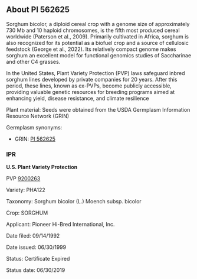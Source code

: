 About PI 562625 
---------------------
Sorghum bicolor, a diploid cereal crop with a genome size of approximately 730 Mb and 10 haploid chromosomes, is the fifth most produced cereal worldwide (Paterson et al., 2009). Primarily cultivated in Africa, sorghum is also recognized for its potential as a biofuel crop and a source of cellulosic feedstock (George et al., 2022). Its relatively compact genome makes sorghum an excellent model for functional genomics studies of Saccharinae and other C4 grasses.

In the United States, Plant Variety Protection (PVP) laws safeguard inbred sorghum lines developed by private companies for 20 years. After this period, these lines, known as ex-PVPs, become publicly accessible, providing valuable genetic resources for breeding programs aimed at enhancing yield, disease resistance, and climate resilience

Plant material: Seeds were obtained from the USDA Germplasm Information Resource Network (GRIN)

Germplasm synonyms:
* GRIN: [PI 562625](https://npgsweb.ars-grin.gov/gringlobal/accessiondetail.aspx?id=1457597)

### IPR
**U.S. Plant Variety Protection**

PVP [9200263](https://apps.ams.usda.gov/CMS/AdobeImages/009200263.pdf)

Variety: PHA122

Taxonomy: Sorghum bicolor (L.) Moench subsp. bicolor

Crop: SORGHUM

Applicant: Pioneer Hi-Bred International, Inc.

Date filed: 09/14/1992

Date issued: 06/30/1999

Status: Certificate Expired

Status date: 06/30/2019

